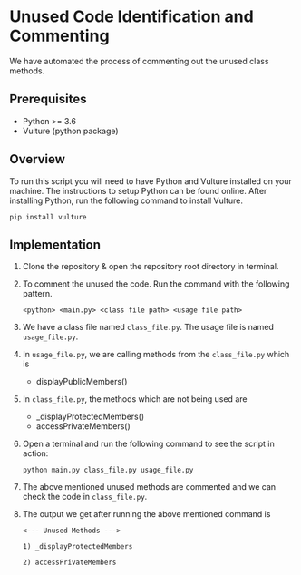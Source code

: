 # **Unused Code Identification and Commenting**

We have automated the process of commenting out the unused class methods.

## **Prerequisites**

-  Python >= 3.6
-  Vulture (python package)

## **Overview**

To run this script you will need to have Python and Vulture installed on your machine. The instructions to setup Python can be found online. After installing Python, run the following command to install Vulture.

```
pip install vulture
```

## **Implementation**

1. Clone the repository & open the repository root directory in terminal.

2. To comment the unused the code. Run the command with the following pattern.

    ```
    <python> <main.py> <class file path> <usage file path>
    ```

3. We have a class file named `class_file.py`. The usage file is named `usage_file.py`.

4. In `usage_file.py`, we are calling methods from the `class_file.py` which is
    -    displayPublicMembers()

5. In `class_file.py`, the methods which are not being used are
    -   _displayProtectedMembers()
    -   accessPrivateMembers()

6. Open a terminal and run the following command to see the script in action:

    ```
    python main.py class_file.py usage_file.py
    ```

7. The above mentioned unused methods are commented and we can check the code in `class_file.py`.

8. The output we get after running the above mentioned command is

    ```
    <--- Unused Methods --->

    1) _displayProtectedMembers

    2) accessPrivateMembers

    ```

